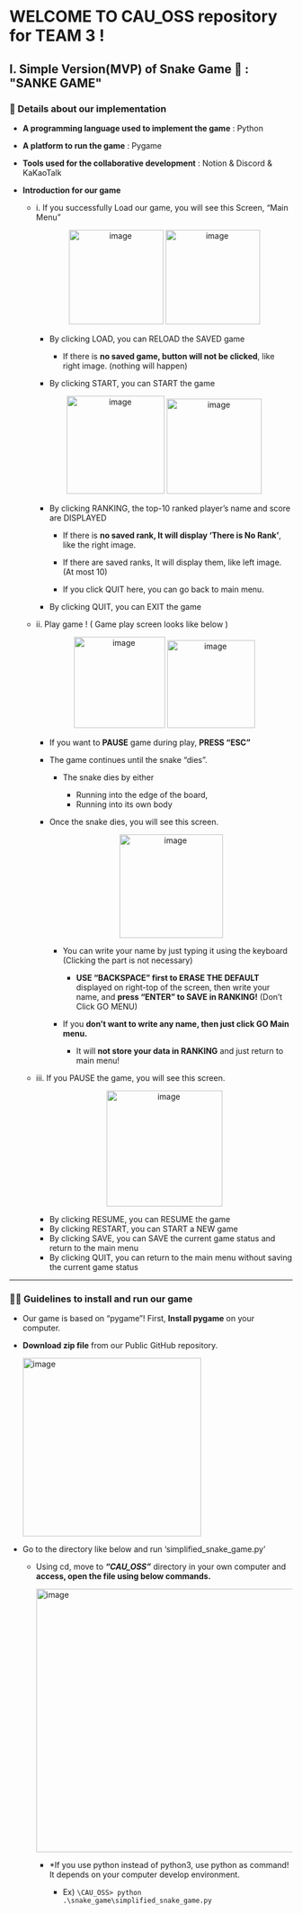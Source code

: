 # WELCOME TO CAU_OSS repository for TEAM 3 !

## I. Simple Version(MVP) of Snake Game 🐍 : "SANKE GAME"

### 👀 Details about our implementation

- **A programming language used to implement the game** : Python

- **A platform to run the game** : Pygame

- **Tools used for the collaborative development** : Notion & Discord & KaKaoTalk    
     

- **Introduction for our game**

    - i. If you successfully Load our game, you will see this Screen, “Main Menu”     

        <p align="center"><img width="168" alt="image" src="https://user-images.githubusercontent.com/63195670/166117713-d735829a-2488-465c-b75a-c6c6addff9b9.png">   <img width="168" alt="image" src="https://user-images.githubusercontent.com/63195670/166117716-e7d1e005-f35a-4d13-8bfa-5083d63f2aab.png"></p>    

        - By clicking LOAD, you can RELOAD the SAVED game

            - If there is **no saved game, button will not be clicked**, like right image. (nothing will happen)

        - By clicking START, you can START the game   

        <p align="center"><img width="174" alt="image" src="https://user-images.githubusercontent.com/63195670/166117798-d1bc9908-5034-4c73-aecc-c5a4deba1d1b.png">   <img width="169" alt="image" src="https://user-images.githubusercontent.com/63195670/166117800-afeb3ba1-eba3-4bc8-86c0-b20b0097cbdf.png"></p>    

        - By clicking RANKING, the top-10 ranked player’s name and score are DISPLAYED

            - If there is **no saved rank, It will display ‘There is No Rank’**, like the right image.

	        - If there are saved ranks, It will display them, like left image. (At most 10)

            - If you click QUIT here, you can go back to main menu.

        - By clicking QUIT, you can EXIT the game

    - ii. Play game ! ( Game play screen looks like below )   

        <p align="center"><img width="162" alt="image" src="https://user-images.githubusercontent.com/63195670/166117957-35233331-f2f2-4c92-997a-2e136c61d872.png">   <img width="156" alt="image" src="https://user-images.githubusercontent.com/63195670/166117953-a868c396-83f9-44e6-9ea4-c9a2a02eba79.png"></p>    

        - If you want to **PAUSE** game during play, **PRESS “ESC”**

        - The game continues until the snake “dies”.

            - The snake dies by either

                - Running into the edge of the board,
                - Running into its own body

        - Once the snake dies, you will see this screen.    

            <p align="center"><img width="184" alt="image" src="https://user-images.githubusercontent.com/63195670/166118007-7f54f6a9-c2da-412f-8cc5-63fdf59f6221.png"></p>    

            - You can write your name by just typing it using the keyboard (Clicking the part is not necessary)

                - **USE “BACKSPACE” first to ERASE THE DEFAULT** displayed on right-top of the screen, then write your name, and **press “ENTER” to SAVE in RANKING!** (Don’t Click GO MENU)

            - If you **don’t want to write any name, then just click GO Main menu.** 

                - It will **not store your data in RANKING** and just return to main menu! 

    - iii. If you PAUSE the game, you will see this screen.   

        <p align="center"><img width="206" alt="image" src="https://user-images.githubusercontent.com/63195670/166118147-e5449f5a-2f57-4bc2-8255-f033c1301f4c.png"></p>      

        - By clicking RESUME, you can RESUME the game
        - By clicking RESTART, you can START a NEW game
        - By clicking SAVE, you can SAVE the current game status and return to the main menu
        - By clicking QUIT, you can return to the main menu without saving the current game status

* * *

### ☝🏻 Guidelines to install and run our game

- Our game is based on “pygame”! First, **Install pygame** on your computer.

- **Download zip file** from our  Public GitHub repository.

    <img width="317" alt="image" src="https://user-images.githubusercontent.com/63195670/166118275-75446fed-33f2-44aa-a17a-9e8b699a4c0c.png">        

- Go to the directory like below and run ‘simplified_snake_game.py’

    - Using cd, move to ***“CAU_OSS”*** directory in your own computer and **access, open the file using below commands.**

        <img width="468" alt="image" src="https://user-images.githubusercontent.com/63195670/166118352-240e3cfc-9307-47a1-8e2c-065b0f5de702.png">    

        - *If you use python instead of python3, use python as command! It depends on your computer develop environment.

            - Ex)  `\CAU_OSS> python .\snake_game\simplified_snake_game.py`

